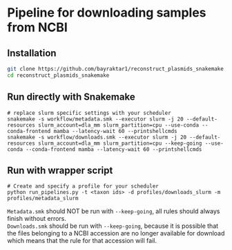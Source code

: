 # Pipeline for downloading samples from NCBI

## Installation
```bash
git clone https://github.com/bayraktar1/reconstruct_plasmids_snakemake.git
cd reconstruct_plasmids_snakemake
```

## Run directly with Snakemake
```
# replace slurm specific settings with your scheduler
snakemake -s workflow/metadata.smk --executor slurm -j 20 --default-resources slurm_account=dla_mm slurm_partition=cpu --use-conda --conda-frontend mamba --latency-wait 60 --printshellcmds
snakemake -s workflow/downloads.smk --executor slurm -j 20 --default-resources slurm_account=dla_mm slurm_partition=cpu --keep-going --use-conda --conda-frontend mamba --latency-wait 60 --printshellcmds
```

## Run with wrapper script
```
# Create and specify a profile for your scheduler
python run_pipelines.py -t <taxon ids> -d profiles/downloads_slurm -m profiles/metadata_slurm
```
`Metadata.smk` should NOT be run with `--keep-going`, all rules should always finish without errors. <br>
`Downloads.smk` should be run with `--keep-going`, because it is possible that the files belonging to a NCBI accession are no longer available for download which means that the rule for that accession will fail.
